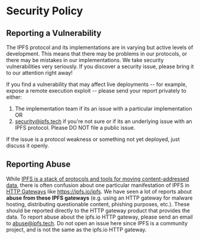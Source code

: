 # Security Policy

## Reporting a Vulnerability

The IPFS protocol and its implementations are in varying but active levels of development. This means that there may be problems in our protocols, or there may be mistakes in our implementations. We take security vulnerabilities very seriously. If you discover a security issue, please bring it to our attention right away!

If you find a vulnerability that may affect live deployments -- for example, expose a remote execution exploit -- please send your report privately to either:
1. The implementation team if its an issue with a particular implementation OR
2. security@ipfs.tech if you're not sure or if its an underlying issue with an IPFS protocol.
Please DO NOT file a public issue.

If the issue is a protocol weakness or something not yet deployed, just discuss it openly.

## Reporting Abuse

While [IPFS is a stack of protocols and tools for moving content-addressed data](https://specs.ipfs.tech/architecture/principles/), there is often confusion about one particular manifestation of IPFS in [HTTP Gateways](https://docs.ipfs.tech/concepts/ipfs-gateway/) like https://ipfs.io/ipfs.  We have seen a lot of reports about **abuse 
 from these IPFS gateways** (e.g. using an HTTP gateway for malware hosting, distributing questionable content, phishing purposes, etc.).  These should be reported directly to the HTTP gateway product that provides the data.
To report abuse about the ipfs.io HTTP gateway, please send an email to [abuse@ipfs.tech](mailto:abuse@ipfs.tech).  Do not open an issue here since IPFS is a community project, and is not the same as the ipfs.io HTTP gateway.
